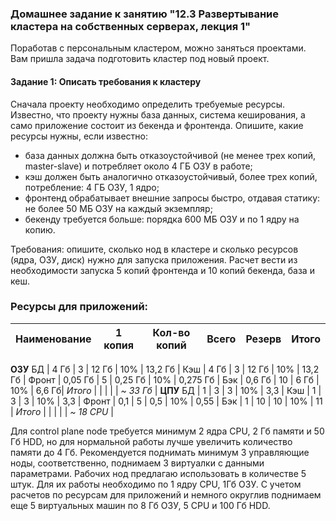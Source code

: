### Домашнее задание к занятию "12.3 Развертывание кластера на собственных серверах, лекция 1"
Поработав с персональным кластером, можно заняться проектами. Вам пришла задача подготовить кластер под новый проект.

#### Задание 1: Описать требования к кластеру
Сначала проекту необходимо определить требуемые ресурсы. Известно, что проекту нужны база данных, система кеширования, а само приложение состоит из бекенда и фронтенда. Опишите, какие ресурсы нужны, если известно:

* база данных должна быть отказоустойчивой (не менее трех копий, master-slave) и потребляет около 4 ГБ ОЗУ в работе;
* кэш должен быть аналогично отказоустойчивый, более трех копий, потребление: 4 ГБ ОЗУ, 1 ядро;
* фронтенд обрабатывает внешние запросы быстро, отдавая статику: не более 50 МБ ОЗУ на каждый экземпляр;
* бекенду требуется больше: порядка 600 МБ ОЗУ и по 1 ядру на копию.

Требования: опишите, сколько нод в кластере и сколько ресурсов (ядра, ОЗУ, диск) нужно для запуска приложения. Расчет вести из необходимости запуска 5 копий фронтенда и 10 копий бекенда, база и кеш.

### Ресурсы для приложений:
Наименование | 1 копия | Кол-во копий | Всего | Резерв | Итого |
-------------|--------|-------------|-------|----------------|------|
**ОЗУ** 
БД | 4 Гб | 3 | 12 Гб | 10% | 13,2 Гб |
Кэш | 4 Гб | 3 | 12 Гб | 10% | 13,2 Гб |
Фронт | 0,05 Гб | 5 | 0,25 Гб | 10% | 0,275 Гб |
Бэк | 0,6 Гб | 10 | 6 Гб | 10% | 6,6 Гб|
*Итого* | | | | | *~ 33 Гб* |
**ЦПУ** 
БД | 1 | 3 | 3 | 10% | 3,3 |
Кэш | 1 | 3 | 3 | 10% | 3,3 |
Фронт | 0,1 | 5 | 0,5 | 10% | 0,55 |
Бэк | 1 | 10 | 10 | 10% | 11 |
*Итого* | | | | | *~ 18 CPU* |

Для control plane node требуется минимум 2 ядра CPU, 2 Гб памяти и 50 Гб HDD, но для нормальной работы лучше увеличить количество памяти до 4 Гб. Рекомендуется поднимать минимум 3 управляющие ноды, соответственно, поднимаем 3 виртуалки с данными параметрами. Рабочих нод предлагаю использовать в количестве 5 штук. Для их работы необходимо по 1 ядру CPU, 1Гб ОЗУ. С учетом расчетов по ресурсам для приложений и немного округлив поднимаем еще 5 виртуальных машин по 8 Гб ОЗУ, 5 CPU и 100 Гб HDD. 